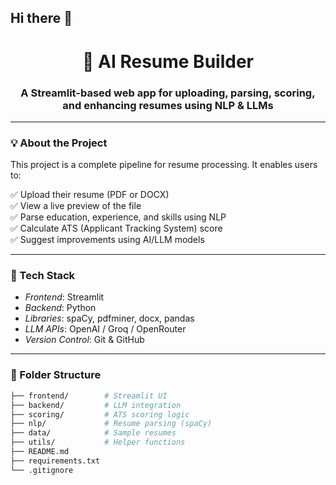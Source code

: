 ## Hi there 👋 <h1 align="center">📄 AI Resume Builder</h1>
<h3 align="center">A Streamlit-based web app for uploading, parsing, scoring, and enhancing resumes using NLP & LLMs</h3>

---

### 💡 About the Project

This project is a complete pipeline for resume processing. It enables users to:

✅ Upload their resume (PDF or DOCX)  
✅ View a live preview of the file  
✅ Parse education, experience, and skills using NLP  
✅ Calculate ATS (Applicant Tracking System) score  
✅ Suggest improvements using AI/LLM models

---

### 🔧 Tech Stack

- *Frontend*: Streamlit  
- *Backend*: Python  
- *Libraries*: spaCy, pdfminer, docx, pandas  
- *LLM APIs*: OpenAI / Groq / OpenRouter  
- *Version Control*: Git & GitHub

---

### 📂 Folder Structure

```bash
├── frontend/        # Streamlit UI
├── backend/         # LLM integration
├── scoring/         # ATS scoring logic
├── nlp/             # Resume parsing (spaCy)
├── data/            # Sample resumes
├── utils/           # Helper functions
├── README.md
├── requirements.txt
└── .gitignore
